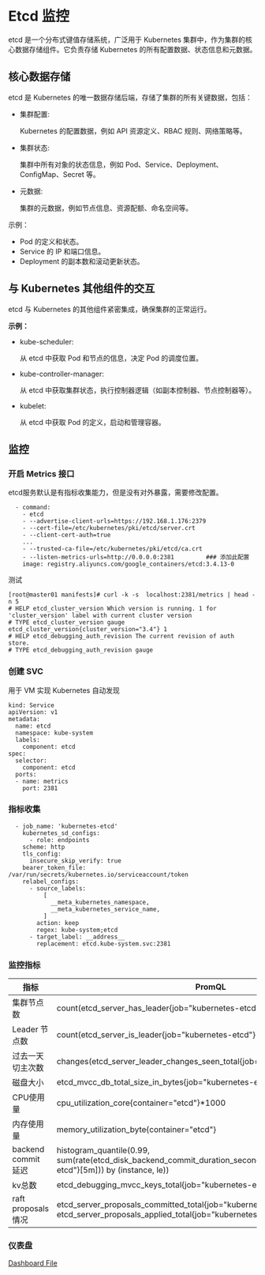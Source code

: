 # Etcd 监控
etcd 是一个分布式键值存储系统，广泛用于 Kubernetes 集群中，作为集群的核心数据存储组件。它负责存储 Kubernetes 的所有配置数据、状态信息和元数据。

## 核心数据存储
   etcd 是 Kubernetes 的唯一数据存储后端，存储了集群的所有关键数据，包括：

- 集群配置:

    Kubernetes 的配置数据，例如 API 资源定义、RBAC 规则、网络策略等。

- 集群状态:

    集群中所有对象的状态信息，例如 Pod、Service、Deployment、ConfigMap、Secret 等。

- 元数据:

    集群的元数据，例如节点信息、资源配额、命名空间等。

示例：
- Pod 的定义和状态。
- Service 的 IP 和端口信息。
- Deployment 的副本数和滚动更新状态。

## 与 Kubernetes 其他组件的交互
etcd 与 Kubernetes 的其他组件紧密集成，确保集群的正常运行。

**示例：**
- kube-scheduler:
    
    从 etcd 中获取 Pod 和节点的信息，决定 Pod 的调度位置。

- kube-controller-manager:

    从 etcd 中获取集群状态，执行控制器逻辑（如副本控制器、节点控制器等）。

- kubelet:

    从 etcd 中获取 Pod 的定义，启动和管理容器。

## 监控
### 开启 Metrics 接口
etcd服务默认是有指标收集能力，但是没有对外暴露，需要修改配置。
``` 
  - command:
    - etcd
    - --advertise-client-urls=https://192.168.1.176:2379
    - --cert-file=/etc/kubernetes/pki/etcd/server.crt
    - --client-cert-auth=true
    ...
    - --trusted-ca-file=/etc/kubernetes/pki/etcd/ca.crt
    - --listen-metrics-urls=http://0.0.0.0:2381         ### 添加此配置
    image: registry.aliyuncs.com/google_containers/etcd:3.4.13-0
```
测试
``` 
[root@master01 manifests]# curl -k -s  localhost:2381/metrics | head -n 5
# HELP etcd_cluster_version Which version is running. 1 for 'cluster_version' label with current cluster version
# TYPE etcd_cluster_version gauge
etcd_cluster_version{cluster_version="3.4"} 1
# HELP etcd_debugging_auth_revision The current revision of auth store.
# TYPE etcd_debugging_auth_revision gauge
```
### 创建 SVC
用于 VM 实现 Kubernetes 自动发现
``` 
kind: Service
apiVersion: v1
metadata:
  name: etcd
  namespace: kube-system
  labels:
    component: etcd
spec:
  selector:
    component: etcd
  ports:
  - name: metrics
    port: 2381
```
### 指标收集
``` 
  - job_name: 'kubernetes-etcd'
    kubernetes_sd_configs:
      - role: endpoints
    scheme: http
    tls_config:
      insecure_skip_verify: true
    bearer_token_file: /var/run/secrets/kubernetes.io/serviceaccount/token
    relabel_configs:
      - source_labels:
          [
            __meta_kubernetes_namespace,
            __meta_kubernetes_service_name,
          ]
        action: keep
        regex: kube-system;etcd
      - target_label: __address__
        replacement: etcd.kube-system.svc:2381
```

### 监控指标
| 指标         | PromQL |
|------------|--------|
| 集群节点数      | count(etcd_server_has_leader{job="kubernetes-etcd"}) or vector(0)   |
| Leader 节点数 | count(etcd_server_is_leader{job="kubernetes-etcd"} == 1)    |
| 过去一天切主次数   |  changes(etcd_server_leader_changes_seen_total{job="kubernetes-etcd"}[1d])   |
| 磁盘大小       |etcd_mvcc_db_total_size_in_bytes{job="kubernetes-etcd"}|
| CPU使用量     | cpu_utilization_core{container="etcd"}*1000|
| 内存使用量           |memory_utilization_byte{container="etcd"}|
| backend commit 延迟|histogram_quantile(0.99, sum(rate(etcd_disk_backend_commit_duration_seconds_bucket{job="kubernetes-etcd"}[5m])) by (instance, le))|
| kv总数| etcd_debugging_mvcc_keys_total{job="kubernetes-etcd"}|
| raft proposals 情况 | etcd_server_proposals_committed_total{job="kubernetes-etcd"} - etcd_server_proposals_applied_total{job="kubernetes-etcd"}|

### 仪表盘
[Dashboard File](../../Dashboard/etcd.json)